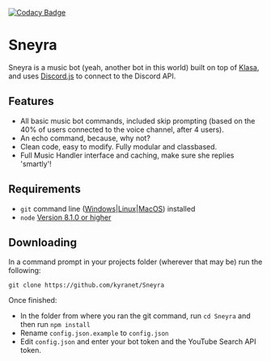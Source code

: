
[![Codacy Badge](https://api.codacy.com/project/badge/Grade/cdfdf0081ea4438e86ea6971a021d6b0)](https://www.codacy.com/app/kyranet/Sneyra?utm_source=github.com&utm_medium=referral&utm_content=kyranet/Sneyra&utm_campaign=badger)

# Sneyra

Sneyra is a music bot (yeah, another bot in this world) built on top of [Klasa](https://github.com/dirigeants/klasa/), and uses [Discord.js](https://github.com/hydrabolt/discord.js) to connect to the Discord API.

## Features

- All basic music bot commands, included skip prompting (based on the 40% of users connected to the voice channel, after 4 users).
- An echo command, because, why not?
- Clean code, easy to modify. Fully modular and classbased.
- Full Music Handler interface and caching, make sure she replies 'smartly'!

## Requirements

- `git` command line ([Windows](https://git-scm.com/download/win)|[Linux](https://git-scm.com/book/en/v2/Getting-Started-Installing-Git)|[MacOS](https://git-scm.com/download/mac)) installed
- `node` [Version 8.1.0 or higher](https://nodejs.org)

## Downloading

In a command prompt in your projects folder (wherever that may be) run the following:

```
git clone https://github.com/kyranet/Sneyra
```

Once finished:

- In the folder from where you ran the git command, run `cd Sneyra` and then run `npm install`
- Rename `config.json.example` to `config.json`
- Edit `config.json` and enter your bot token and the YouTube Search API token.
